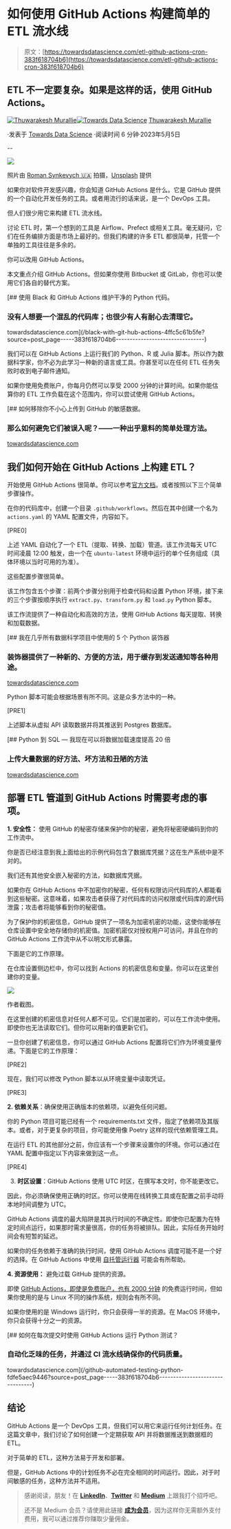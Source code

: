 # 如何使用 GitHub Actions 构建简单的 ETL 流水线

> 原文：[https://towardsdatascience.com/etl-github-actions-cron-383f618704b6](https://towardsdatascience.com/etl-github-actions-cron-383f618704b6)

## ETL 不一定要复杂。如果是这样的话，使用 GitHub Actions。

[](https://thuwarakesh.medium.com/?source=post_page-----383f618704b6--------------------------------)[![Thuwarakesh Murallie](../Images/44f1a14a899426592bbd8c7f73ce169d.png)](https://thuwarakesh.medium.com/?source=post_page-----383f618704b6--------------------------------)[](https://towardsdatascience.com/?source=post_page-----383f618704b6--------------------------------)[![Towards Data Science](../Images/a6ff2676ffcc0c7aad8aaf1d79379785.png)](https://towardsdatascience.com/?source=post_page-----383f618704b6--------------------------------) [Thuwarakesh Murallie](https://thuwarakesh.medium.com/?source=post_page-----383f618704b6--------------------------------)

·发表于 [Towards Data Science](https://towardsdatascience.com/?source=post_page-----383f618704b6--------------------------------) ·阅读时间 6 分钟·2023年5月5日

--

![](../Images/a24a64f85f7450f2509f91f3562ef550.png)

照片由 [Roman Synkevych 🇺🇦](https://unsplash.com/@synkevych?utm_source=medium&utm_medium=referral) 拍摄，[Unsplash](https://unsplash.com/?utm_source=medium&utm_medium=referral) 提供

如果你对软件开发感兴趣，你会知道 GitHub Actions 是什么。它是 GitHub 提供的一个自动化开发任务的工具。或者用流行的话来说，是一个 DevOps 工具。

但人们很少用它来构建 ETL 流水线。

讨论 ETL 时，第一个想到的工具是 Airflow、Prefect 或相关工具。毫无疑问，它们在任务编排方面是市场上最好的。但我们构建的许多 ETL 都很简单，托管一个单独的工具往往是多余的。

你可以改用 GitHub Actions。

本文重点介绍 GitHub Actions。但如果你使用 Bitbucket 或 GitLab，你也可以使用它们各自的替代方案。

[](/black-with-git-hub-actions-4ffc5c61b5fe?source=post_page-----383f618704b6--------------------------------) [## 使用 Black 和 GitHub Actions 维护干净的 Python 代码。

### 没有人想要一个混乱的代码库；也很少有人有耐心去清理它。

towardsdatascience.com](/black-with-git-hub-actions-4ffc5c61b5fe?source=post_page-----383f618704b6--------------------------------)

我们可以在 GitHub Actions 上运行我们的 Python、R 或 Julia 脚本。所以作为数据科学家，你不必为此学习一种新的语言或工具。你甚至可以在任何 ETL 任务失败时收到电子邮件通知。

如果你使用免费账户，你每月仍然可以享受 2000 分钟的计算时间。如果你能估算你的 ETL 工作负载在这个范围内，你可以尝试使用 GitHub Actions。

[](/remove-file-from-git-history-ce404d7463d3?source=post_page-----383f618704b6--------------------------------) [## 如何移除你不小心上传到 GitHub 的敏感数据。

### 那么如何避免它们被误入呢？——一种出乎意料的简单处理方法。

[towardsdatascience.com](/remove-file-from-git-history-ce404d7463d3?source=post_page-----383f618704b6--------------------------------)

## 我们如何开始在 GitHub Actions 上构建 ETL？

开始使用 GitHub Actions 很简单。你可以参考[官方文档](https://docs.github.com/en/actions/quickstart)。或者按照以下三个简单步骤操作。

在你的代码库中，创建一个目录 `.github/workflows`。然后在其中创建一个名为 `actions.yaml` 的 YAML 配置文件，内容如下。

[PRE0]

上述 YAML 自动化了一个 ETL（提取、转换、加载）管道。该工作流每天 UTC 时间凌晨 12:00 触发，由一个在 `ubuntu-latest` 环境中运行的单个任务组成（具体环境以当时可用的为准）。

这些配置步骤很简单。

该工作包含五个步骤：前两个步骤分别用于检查代码和设置 Python 环境，接下来的三个步骤按顺序执行 `extract.py`、`transform.py` 和 `load.py` Python 脚本。

该工作流提供了一种自动化和高效的方法，使用 GitHub Actions 每天提取、转换和加载数据。

[](/python-decorators-for-data-science-6913f717669a?source=post_page-----383f618704b6--------------------------------) [## 我在几乎所有数据科学项目中使用的 5 个 Python 装饰器

### 装饰器提供了一种新的、方便的方法，用于缓存到发送通知等各种用途。

[towardsdatascience.com](/python-decorators-for-data-science-6913f717669a?source=post_page-----383f618704b6--------------------------------)

Python 脚本可能会根据场景有所不同。这是众多方法中的一种。

[PRE1]

上述脚本从虚拟 API 读取数据并将其推送到 Postgres 数据库。

[](/fast-load-data-to-sql-from-python-2d67aea946c0?source=post_page-----383f618704b6--------------------------------) [## Python 到 SQL — 我现在可以将数据加载速度提高 20 倍

### 上传大量数据的好方法、坏方法和丑陋的方法

[towardsdatascience.com](/fast-load-data-to-sql-from-python-2d67aea946c0?source=post_page-----383f618704b6--------------------------------)

## 部署 ETL 管道到 GitHub Actions 时需要考虑的事项。

**1\. 安全性：** 使用 GitHub 的秘密存储来保护你的秘密，避免将秘密硬编码到你的工作流中。

你是否已经注意到我上面给出的示例代码包含了数据库凭据？这在生产系统中是不对的。

我们还有其他安全嵌入秘密的方法，如数据库凭据。

如果你在 GitHub Actions 中不加密你的秘密，任何有权限访问代码库的人都能看到这些秘密。这意味着，如果攻击者获得了对代码库的访问权限或代码库的源代码泄露；攻击者将能够看到你的秘密值。

为了保护你的机密信息，GitHub 提供了一项名为加密机密的功能，这使你能够在仓库设置中安全地存储你的机密值。加密机密仅对授权用户可访问，并且在你的 GitHub Actions 工作流中从不以明文形式暴露。

下面是它的工作原理。

在仓库设置侧边栏中，你可以找到 Actions 的机密信息和变量。你可以在这里创建你的变量。

![](../Images/2a69869f31b645e2075fffa99085e609.png)

作者截图。

在这里创建的机密信息对任何人都不可见。它们是加密的，可以在工作流中使用。即使你也无法读取它们。但你可以用新的值更新它们。

一旦你创建了机密信息，你可以通过 GitHub Actions 配置将它们作为环境变量传递。下面是它的工作原理：

[PRE2]

现在，我们可以修改 Python 脚本以从环境变量中读取凭证。

[PRE3]

**2. 依赖关系**：确保使用正确版本的依赖项，以避免任何问题。

你的 Python 项目可能已经有一个 requirements.txt 文件，指定了依赖项及其版本。或者，对于更复杂的项目，你可能使用像 Poetry 这样的现代依赖管理工具。

在运行 ETL 的其他部分之前，你应该有一个步骤来设置你的环境。你可以通过在 YAML 配置中指定以下内容来做到这一点。

[PRE4]

3. **时区设置**：GitHub Actions 使用 UTC 时区，在撰写本文时，你不能更改它。

因此，你必须确保使用正确的时区。你可以使用在线转换工具或在配置之前手动将本地时间调整为 UTC。

GitHub Actions 调度的最大陷阱是其执行时间的不确定性。即使你已配置为在特定时间点运行，如果那时需求量很高，你的任务将被排队。因此，实际任务开始时间会有短暂的延迟。

如果你的任务依赖于准确的执行时间，使用 GitHub Actions 调度可能不是一个好的选择。在 GitHub Actions 中使用 [自托管运行器](https://docs.github.com/en/actions/hosting-your-own-runners/managing-self-hosted-runners/about-self-hosted-runners) 可能会有所帮助。

**4. 资源使用：** 避免过载 GitHub 提供的资源。

即使 [GitHub Actions，即使是免费账户，也有 2000 分钟](https://docs.github.com/en/billing/managing-billing-for-github-actions/about-billing-for-github-actions) 的免费运行时间，但如果你使用的是与 Linux 不同的操作系统，规则会有所不同。

如果你使用的是 Windows 运行时，你只会获得一半的资源。在 MacOS 环境中，你只会获得十分之一的资源。

[](/github-automated-testing-python-fdfe5aec9446?source=post_page-----383f618704b6--------------------------------) [## 如何在每次提交时使用 GitHub Actions 运行 Python 测试？

### 自动化乏味的任务，并通过 CI 流水线确保你的代码质量。

towardsdatascience.com](/github-automated-testing-python-fdfe5aec9446?source=post_page-----383f618704b6--------------------------------)

## 结论

GitHub Actions 是一个 DevOps 工具，但我们可以用它来运行任何计划任务。在这篇文章中，我们讨论了如何创建一个定期获取 API 并将数据推送到数据框的 ETL。

对于简单的 ETL，这种方法易于开发和部署。

但是，GitHub Actions 中的计划任务不必在完全相同的时间运行。因此，对于时间敏感的任务，这种方法并不适用。

> 感谢阅读，朋友！在 [**LinkedIn**](https://www.linkedin.com/in/thuwarakesh/)、[**Twitter**](https://twitter.com/Thuwarakesh) 和 [**Medium**](https://thuwarakesh.medium.com/) 上跟我打个招呼吧。
> 
> 还不是 Medium 会员？请使用此链接 [**成为会员**](https://thuwarakesh.medium.com/membership)，因为这样你无需额外支付费用，我可以通过推荐你赚取少量佣金。
